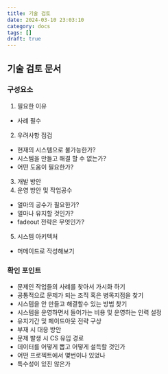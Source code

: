 ```yaml
---
title: 기술 검토
date: 2024-03-10 23:03:10
category: docs
tags: []
draft: true
---
```


## 기술 검토 문서

### 구성요소

1. 필요한 이유

- 사례 필수

2. 우려사항 점검

- 현재의 시스템으로 불가능한가?
- 시스템을 만들고 해결 할 수 없는가?
- 어떤 도움이 필요한가?

3. 개발 방안
4. 운영 방안 및 작업공수

- 얼마의 공수가 필요한가?
- 얼마나 유지할 것인가?
- fadeout 전략은 무엇인가?

5. 시스템 아키텍처

- 머메이드로 작성해보기

### 확인 포인트

- 문제인 작업들의 사례를 찾아서 가시화 하기
- 공통적으로 문제가 되는 조직 혹은 병목지점을 찾기
- 시스템을 안 만들고 해결할수 있는 방법 찾기
- 시스템을 운영하면서 들어가는 비용 및 운영하는 인력 설정
- 유지기간 및 페이드아웃 전략 구상
- 부재 시 대응 방안
- 문제 발생 시 CS 유입 경로
- 데이터를 어떻게 뽑고 어떻게 설득할 것인가
- 어떤 프로젝트에서 몇번이나 있었나
- 특수성이 있진 않은가
